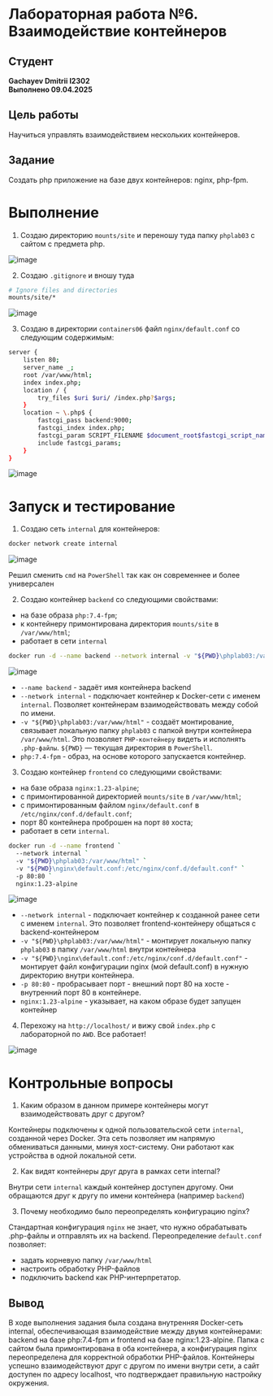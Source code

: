 # Лабораторная работа №6. Взаимодействие контейнеров

## Студент
**Gachayev Dmitrii I2302**  
**Выполнено 09.04.2025**  

## Цель работы
Научиться управлять взаимодействием нескольких контейнеров.
## Задание
Создать php приложение на базе двух контейнеров: nginx, php-fpm.
# Выполнение
1. Создаю директорию `mounts/site` и переношу туда папку `phplab03` с сайтом с предмета php. 

![image](screenshots/Screenshot_1.png)

2. Создаю `.gitignore` и вношу туда 

```bash
# Ignore files and directories
mounts/site/*
```

![image](screenshots/Screenshot_2.png)

3. Создаю в директории `containers06` файл `nginx/default.conf` со следующим содержимым:

```bash
server {
    listen 80;
    server_name _;
    root /var/www/html;
    index index.php;
    location / {
        try_files $uri $uri/ /index.php?$args;
    }
    location ~ \.php$ {
        fastcgi_pass backend:9000;
        fastcgi_index index.php;
        fastcgi_param SCRIPT_FILENAME $document_root$fastcgi_script_name;
        include fastcgi_params;
    }
}
```

![image](screenshots/Screenshot_3.png)

# Запуск и тестирование

1. Создаю сеть `internal` для контейнеров:

```bash
docker network create internal
```

![image](screenshots/Screenshot_4.png)

Решил сменить `cmd` на `PowerShell` так как он современнее и более универсален

2. Создаю контейнер `backend` со следующими свойствами:

- на базе образа `php:7.4-fpm`;
- к контейнеру примонтирована директория `mounts/site` в `/var/www/html`;
- работает в сети `internal`

```bash
docker run -d --name backend --network internal -v "${PWD}\phplab03:/var/www/html" php:7.4-fpm
```

![image](screenshots/Screenshot_5.png)

- `--name backend` - задаёт имя контейнера backend
- `--network internal` - подключает контейнер к Docker-сети с именем `internal`. Позволяет контейнерам взаимодействовать между собой по имени.
- `-v "${PWD}\phplab03:/var/www/html"` - создаёт монтирование, связывает локальную папку `phplab03` с папкой внутри контейнера `/var/www/html`. Это позволяет `PHP-контейнеру` видеть и исполнять `.php-файлы`.
`${PWD}` — текущая директория в `PowerShell`.
- `php:7.4-fpm` - образ, на основе которого запускается контейнер.

3. Создаю контейнер `frontend` со следующими свойствами:

- на базе образа `nginx:1.23-alpine`;
- с примонтированной директорией `mounts/site` в `/var/www/html`;
- с примонтированным файлом `nginx/default.conf` в `/etc/nginx/conf.d/default.conf`;
- порт 80 контейнера проброшен на порт `80` хоста;
- работает в сети `internal`.

```bash
docker run -d --name frontend `
  --network internal `
  -v "${PWD}\phplab03:/var/www/html" `
  -v "${PWD}\nginx\default.conf:/etc/nginx/conf.d/default.conf" `
  -p 80:80 `
  nginx:1.23-alpine
```

![image](screenshots/Screenshot_7.png)

- `--network internal` - подключает контейнер к созданной ранее сети с именем `internal`. Это позволяет frontend-контейнеру общаться с backend-контейнером
- `-v "${PWD}\phplab03:/var/www/html"` - монтирует локальную папку `phplab03` в папку `/var/www/html` внутри контейнера
- `-v "${PWD}\nginx\default.conf:/etc/nginx/conf.d/default.conf"` - монтирует файл конфигурации nginx (мой default.conf) в нужную директорию внутри контейнера.
- `-p 80:80` - пробрасывает порт - внешний порт 80 на хосте - внутренний порт 80 в контейнере.
- `nginx:1.23-alpine` - указывает, на каком образе будет запущен контейнер

4. Перехожу на `http://localhost/` и вижу свой `index.php` с лабораторной по `AWD`. Все работает! 

![image](screenshots/Screenshot_6.png)

# Контрольные вопросы

1. Каким образом в данном примере контейнеры могут взаимодействовать друг с другом?

Контейнеры подключены к одной пользовательской сети `internal`, созданной через Docker. Эта сеть позволяет им напрямую обмениваться данными, минуя хост-систему. Они работают как устройства в одной локальной сети.

2. Как видят контейнеры друг друга в рамках сети internal?

Внутри сети `internal` каждый контейнер доступен другому. Они обращаются друг к другу по имени контейнера (например `backend`)

3. Почему необходимо было переопределять конфигурацию nginx?

Стандартная конфигурация `nginx` не знает, что нужно обрабатывать .php-файлы и отправлять их на backend.
Переопределение `default.conf` позволяет:

- задать корневую папку `/var/www/html`
- настроить обработку PHP-файлов
- подключить backend как PHP-интерпретатор.

## Вывод
В ходе выполнения задания была создана внутренняя Docker-сеть internal, обеспечивающая взаимодействие между двумя контейнерами: backend на базе php:7.4-fpm и frontend на базе nginx:1.23-alpine. Папка с сайтом была примонтирована в оба контейнера, а конфигурация nginx переопределена для корректной обработки PHP-файлов. Контейнеры успешно взаимодействуют друг с другом по имени внутри сети, а сайт доступен по адресу localhost, что подтверждает правильную настройку окружения.